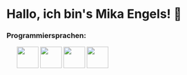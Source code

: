 <h1>Hallo, ich bin's Mika Engels! 👋</h1>
<h3>Programmiersprachen:</h3>
<ol>
  <img src="https://upload.wikimedia.org/wikipedia/commons/thumb/c/cf/Lua-Logo.svg/947px-Lua-Logo.svg.png" width=50 height=50>
  <img src="https://e7.pngegg.com/pngimages/170/924/png-clipart-microsoft-sql-server-microsoft-azure-sql-database-microsoft-text-logo-thumbnail.png" width=50 height=50>
  <img src="https://upload.wikimedia.org/wikipedia/commons/thumb/9/97/Sqlite-square-icon.svg/1200px-Sqlite-square-icon.svg.png" width=50 height=50>
  <img src="https://pbs.twimg.com/profile_images/1255113654049128448/J5Yt92WW_400x400.png" width=50 height=50>
</ol>


<!---
LordAgent/LordAgent is a ✨ special ✨ repository because its `README.md` (this file) appears on your GitHub profile.
You can click the Preview link to take a look at your changes.
--->
